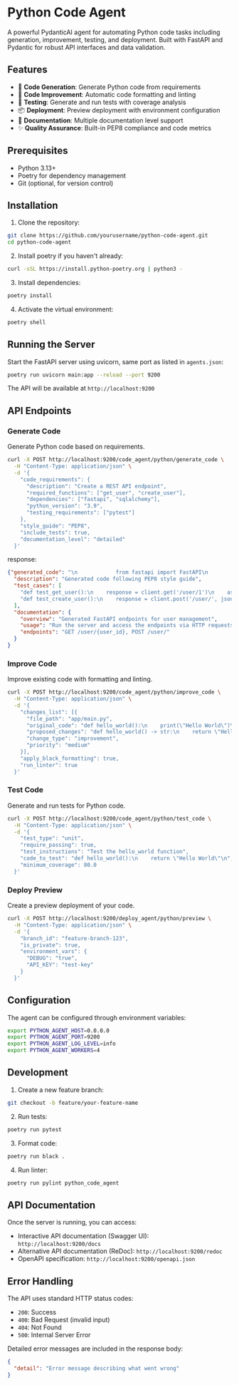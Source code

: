 # Python Code Agent

A powerful PydanticAI agent for automating Python code tasks including generation, improvement, testing, and deployment. Built with FastAPI and Pydantic for robust API interfaces and data validation.

## Features

- 🚀 **Code Generation**: Generate Python code from requirements
- 🔧 **Code Improvement**: Automatic code formatting and linting
- 🧪 **Testing**: Generate and run tests with coverage analysis
- 📦 **Deployment**: Preview deployment with environment configuration
- 📝 **Documentation**: Multiple documentation level support
- ✨ **Quality Assurance**: Built-in PEP8 compliance and code metrics

## Prerequisites

- Python 3.13+
- Poetry for dependency management
- Git (optional, for version control)

## Installation

1. Clone the repository:
```bash
git clone https://github.com/yourusername/python-code-agent.git
cd python-code-agent
```

2. Install poetry if you haven't already:
```bash
curl -sSL https://install.python-poetry.org | python3 -
```

3. Install dependencies:
```bash
poetry install
```

4. Activate the virtual environment:
```bash
poetry shell
```

## Running the Server

Start the FastAPI server using uvicorn, same port as listed in `agents.json`:

```bash
poetry run uvicorn main:app --reload --port 9200
```

The API will be available at `http://localhost:9200`

## API Endpoints

### Generate Code

Generate Python code based on requirements.

```bash
curl -X POST http://localhost:9200/code_agent/python/generate_code \
  -H "Content-Type: application/json" \
  -d '{
    "code_requirements": {
      "description": "Create a REST API endpoint",
      "required_functions": ["get_user", "create_user"],
      "dependencies": ["fastapi", "sqlalchemy"],
      "python_version": "3.9",
      "testing_requirements": ["pytest"]
    },
    "style_guide": "PEP8",
    "include_tests": true,
    "documentation_level": "detailed"
  }'
```
response:
```json
{"generated_code": "\n            from fastapi import FastAPI\n            from pydantic import BaseModel\n\n            app = FastAPI()\n\n            \n                @app.get(\"/user/{user_id}\")\n                async def get_user(user_id: int):\n                    return {\"user_id\": user_id, \"message\": \"User retrieved\"}\n                \n\n                class UserCreate(BaseModel):\n                    username: str\n                    email: str\n\n                @app.post(\"/user/\")\n                async def create_user(user: UserCreate):\n                    return {\"username\": user.username, \"message\": \"User created\"}\n                \n            ",
  "description": "Generated code following PEP8 style guide",
  "test_cases": [
    "def test_get_user():\n    response = client.get('/user/1')\n    assert response.status_code == 200",
    "def test_create_user():\n    response = client.post('/user/', json={'username': 'test', 'email': 'test@example.com'})\n    assert response.status_code == 200"
  ],
  "documentation": {
    "overview": "Generated FastAPI endpoints for user management",
    "usage": "Run the server and access the endpoints via HTTP requests",
    "endpoints": "GET /user/{user_id}, POST /user/"
  }
}
```

### Improve Code

Improve existing code with formatting and linting.

```bash
curl -X POST http://localhost:9200/code_agent/python/improve_code \
  -H "Content-Type: application/json" \
  -d '{
    "changes_list": [{
      "file_path": "app/main.py",
      "original_code": "def hello_world():\n    print(\"Hello World\")\n",
      "proposed_changes": "def hello_world() -> str:\n    return \"Hello World\"\n",
      "change_type": "improvement",
      "priority": "medium"
    }],
    "apply_black_formatting": true,
    "run_linter": true
  }'
```

### Test Code

Generate and run tests for Python code.

```bash
curl -X POST http://localhost:9200/code_agent/python/test_code \
  -H "Content-Type: application/json" \
  -d '{
    "test_type": "unit",
    "require_passing": true,
    "test_instructions": "Test the hello_world function",
    "code_to_test": "def hello_world():\n    return \"Hello World\"\n",
    "minimum_coverage": 80.0
  }'
```

### Deploy Preview

Create a preview deployment of your code.

```bash
curl -X POST http://localhost:9200/deploy_agent/python/preview \
  -H "Content-Type: application/json" \
  -d '{
    "branch_id": "feature-branch-123",
    "is_private": true,
    "environment_vars": {
      "DEBUG": "true",
      "API_KEY": "test-key"
    }
  }'
```

## Configuration

The agent can be configured through environment variables:

```bash
export PYTHON_AGENT_HOST=0.0.0.0
export PYTHON_AGENT_PORT=9200
export PYTHON_AGENT_LOG_LEVEL=info
export PYTHON_AGENT_WORKERS=4
```

## Development

1. Create a new feature branch:
```bash
git checkout -b feature/your-feature-name
```

2. Run tests:
```bash
poetry run pytest
```

3. Format code:
```bash
poetry run black .
```

4. Run linter:
```bash
poetry run pylint python_code_agent
```

## API Documentation

Once the server is running, you can access:
- Interactive API documentation (Swagger UI): `http://localhost:9200/docs`
- Alternative API documentation (ReDoc): `http://localhost:9200/redoc`
- OpenAPI specification: `http://localhost:9200/openapi.json`

## Error Handling

The API uses standard HTTP status codes:
- `200`: Success
- `400`: Bad Request (invalid input)
- `404`: Not Found
- `500`: Internal Server Error

Detailed error messages are included in the response body:

```json
{
  "detail": "Error message describing what went wrong"
}
```

